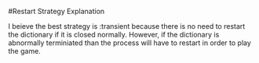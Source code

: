 #Restart Strategy Explanation

I beieve the best strategy is :transient because there is no need to restart the dictionary if it is closed normally. However, if the dictionary is abnormally terminiated than the process will have to restart in order to play the game.


